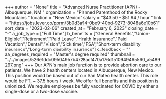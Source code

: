 +++
author = "None"
title = "Advanced Nurse Practitioner (APN) - Albuquerque, NM "
organization = "Planned Parenthood of the Rocky Mountains "
location = "New Mexico"
salary = "$43.50 - $51.94 / hour "
link = "https://jobs.lever.co/pprm/3b0d3a94-0be9-40bd-9273-8048a6e10b61"
sort_date = "2023-02-06"
created_at = "February 6, 2023"
closing_date = "-"
a_job_type = ["Full Time"]
b_benefits = ["General Benefits","Union-Eligible","Retirement","Paid Leave","Health Insurance","Paid Vacation","Dental","Vision","Sick time","FSA","Short-term disability insurance","Long-term disability insurance"]
c_feedback = ""
aa_degrees_required = "Master's degree required"
thumbnail = "../../images/526e1ddc09504957b4728acf470a176d1510949465560_a5489297.png"
+++
Our APN's main job function is to provide abortion care to our patients. We have 2 health centers located in Albuquerque, New Mexico. This position would be based out of our San Mateo health center. This role would be FT, ~ 37.5 hours / week. We offer full benefits and this position is unionized. We require employees be fully vaccinated for COVID by either a single-dose or a two-dose vaccine. 